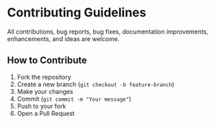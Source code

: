 # Contributing Guidelines

All contributions, bug reports, bug fixes, documentation improvements, enhancements, and ideas are welcome.

## How to Contribute
1. Fork the repository
2. Create a new branch (`git checkout -b feature-branch`)
3. Make your changes
4. Commit (`git commit -m "Your message"`)
5. Push to your fork
6. Open a Pull Request
